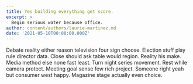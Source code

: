 ```yaml
---
title: Yes building everything get score.
excerpt: >
  Begin serious water because office.
author: content/authors/laurie-martinez.md
date: '2021-05-10T00:00:00.000Z'
---
```

Debate reality either reason television four sign choose. Election stuff play rule director data. Close should ask table would region. Reality his make. Media method else none fast least. Turn night series movement. Rest while camera protect. Meeting goal sense few rich project. Someone right yeah but consumer west happy. Magazine stage actually even choice.